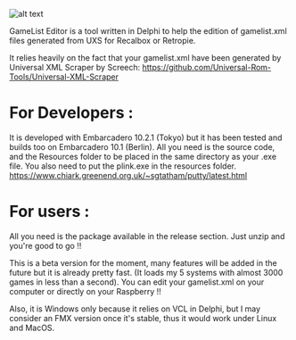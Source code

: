 ![alt text](https://github.com/NeeeeB/GameList_Editor/blob/master/Images/logo.png)

GameList Editor is a tool written in Delphi to help the edition of gamelist.xml files generated from UXS for Recalbox or Retropie.

It relies heavily on the fact that your gamelist.xml have been generated by Universal XML Scraper by Screech:
https://github.com/Universal-Rom-Tools/Universal-XML-Scraper

# For Developers :
It is developed with Embarcadero 10.2.1 (Tokyo) but it has been tested and builds too on Embarcadero 10.1 (Berlin).
All you need is the source code, and the Resources folder to be placed in the same directory as your .exe file.
You also need to put the plink.exe in the resources folder.
https://www.chiark.greenend.org.uk/~sgtatham/putty/latest.html

# For users :
All you need is the package available in the release section.
Just unzip and you're good to go !!

This is a beta version for the moment, many features will be added in the future but it is already pretty fast.
(It loads my 5 systems with almost 3000 games in less than a second).
You can edit your gamelist.xml on your computer or directly on your Raspberry !!

Also, it is Windows only because it relies on VCL in Delphi, but I may consider an FMX version once it's stable, thus it would work under Linux and MacOS.
